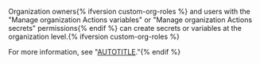 Organization owners{% ifversion custom-org-roles %} and users with the "Manage organization Actions variables" or "Manage organization Actions secrets" permissions{% endif %} can create secrets or variables at the organization level.{% ifversion custom-org-roles %}

For more information, see "[AUTOTITLE](/organizations/managing-peoples-access-to-your-organization-with-roles/about-custom-organization-roles)."{% endif %}
